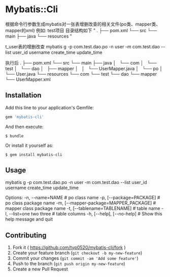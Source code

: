 # Mybatis::Cli

根据命令行参数生成mybatis对一张表增删改查的相关文件(po类、mapper类、mapper的xml)
例如: test项目 目录结构如下
"
.
├── pom.xml
└── src
    └── main
        ├── java
        └── resources
"

t_user表的增删改查
mybatis g -p com.test.dao.po -n user -m com.test.dao --list user_id username create_time update_time

执行后
.
├── pom.xml
└── src
    └── main
        ├── java
        │   └── com
        │       └── test
        │           └── dao
        │               ├── mapper
        │               │   └── UserMapper.java
        │               └── po
        │                   └── User.java
        └── resources
            └── com
                └── test
                    └── dao
                        └── mapper
                            └── UserMapper.xml

## Installation

Add this line to your application's Gemfile:

```ruby
gem 'mybatis-cli'
```

And then execute:

    $ bundle

Or install it yourself as:

    $ gem install mybatis-cli

## Usage
  mybatis g -p com.test.dao.po -n user -m com.test.dao --list user_id username create_time update_time

Options:
  -n, --name=NAME                        # po class name
  -p, [--package=PACKAGE]                # po class package name
  -m, [--mapper-package=MAPPER_PACKAGE]  # mapper class package name
  -t, [--tablename=TABLENAME]            # table name
  -l, --list=one two three               # table columns
  -h, [--help], [--no-help]              # Show this help message and quit

## Contributing

1. Fork it ( https://github.com/typ0520/mybatis-cli/fork )
2. Create your feature branch (`git checkout -b my-new-feature`)
3. Commit your changes (`git commit -am 'Add some feature'`)
4. Push to the branch (`git push origin my-new-feature`)
5. Create a new Pull Request
